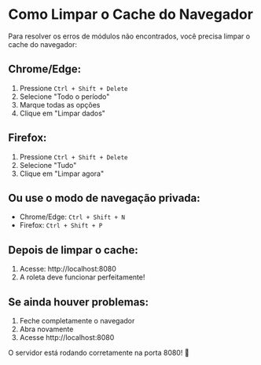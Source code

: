 # Como Limpar o Cache do Navegador

Para resolver os erros de módulos não encontrados, você precisa limpar o cache do navegador:

## Chrome/Edge:
1. Pressione `Ctrl + Shift + Delete`
2. Selecione "Todo o período"
3. Marque todas as opções
4. Clique em "Limpar dados"

## Firefox:
1. Pressione `Ctrl + Shift + Delete`
2. Selecione "Tudo"
3. Clique em "Limpar agora"

## Ou use o modo de navegação privada:
- Chrome/Edge: `Ctrl + Shift + N`
- Firefox: `Ctrl + Shift + P`

## Depois de limpar o cache:
1. Acesse: http://localhost:8080
2. A roleta deve funcionar perfeitamente!

## Se ainda houver problemas:
1. Feche completamente o navegador
2. Abra novamente
3. Acesse http://localhost:8080

O servidor está rodando corretamente na porta 8080! 🎯
